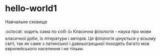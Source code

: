 # hello-world1
Навчальне сховище

:octocat: ходить сама по собі 
:+1:
Класична філологія - наука про мови класичної доби, їх літератури і авторів. 
Ця філологія цінується  у всьому світі, так як саме з латинської і давньогрецької походять багато мов європейського населення і не тільки. 

